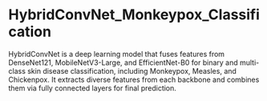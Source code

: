 # HybridConvNet_Monkeypox_Classification
HybridConvNet is a deep learning model that fuses features from DenseNet121, MobileNetV3-Large, and EfficientNet-B0 for binary and multi-class skin disease classification, including Monkeypox, Measles, and Chickenpox. It extracts diverse features from each backbone and combines them via fully connected layers for final prediction.
